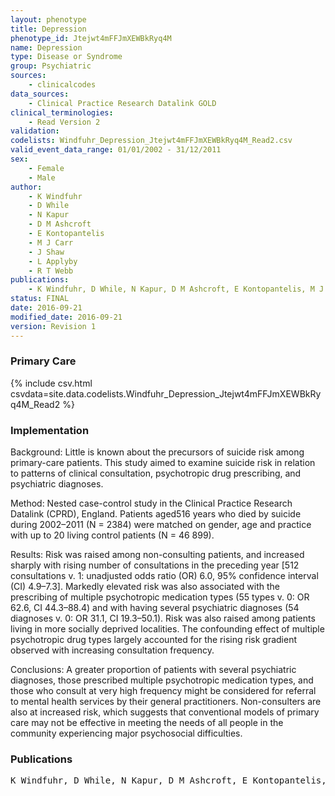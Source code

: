 ```yaml
---
layout: phenotype
title: Depression
phenotype_id: Jtejwt4mFFJmXEWBkRyq4M
name: Depression
type: Disease or Syndrome
group: Psychiatric
sources: 
    - clinicalcodes
data_sources:
    - Clinical Practice Research Datalink GOLD
clinical_terminologies:
    - Read Version 2
validation:
codelists: Windfuhr_Depression_Jtejwt4mFFJmXEWBkRyq4M_Read2.csv
valid_event_data_range: 01/01/2002 - 31/12/2011
sex:
    - Female
    - Male
author:
    - K Windfuhr
    - D While
    - N Kapur
    - D M Ashcroft
    - E Kontopantelis
    - M J Carr
    - J Shaw
    - L Applyby
    - R T Webb
publications:
    - K Windfuhr, D While, N Kapur, D M Ashcroft, E Kontopantelis, M J Carr, J Shaw, L Appleby, R T Webb, Suicide risk linked with clinical consultation frequency, psychiatric diagnoses and psychotropic medication prescribing in a national study of primary-care patients. Psychological Medicine, 46, 3407-3417, 2016.
status: FINAL
date: 2016-09-21
modified_date: 2016-09-21
version: Revision 1
---
```


### Primary Care

{% include csv.html csvdata=site.data.codelists.Windfuhr_Depression_Jtejwt4mFFJmXEWBkRyq4M_Read2 %}

### Implementation

Background:
Little is known about the precursors of suicide risk among primary-care patients. This study aimed to examine suicide risk in relation to patterns of clinical consultation, psychotropic drug prescribing, and psychiatric diagnoses.

Method: 
Nested case-control study in the Clinical Practice Research Datalink (CPRD), England. Patients aged516 years who died by suicide during 2002–2011 (N = 2384) were matched on gender, age and practice with up to 20 living control patients (N = 46 899).

Results: 
Risk was raised among non-consulting patients, and increased sharply with rising number of consultations in the preceding year [512 consultations v. 1: unadjusted odds ratio (OR) 6.0, 95% confidence interval (CI) 4.9–7.3]. Markedly elevated risk was also associated with the prescribing of multiple psychotropic medication types (55 types v. 0: OR 62.6, CI 44.3–88.4) and with having several psychiatric diagnoses (54 diagnoses v. 0: OR 31.1, CI 19.3–50.1). Risk was also raised among patients living in more socially deprived localities. The confounding effect of multiple psychotropic drug types largely accounted for the rising risk gradient observed with increasing consultation frequency.

Conclusions: 
A greater proportion of patients with several psychiatric diagnoses, those prescribed multiple psychotropic medication types, and those who consult at very high frequency might be considered for referral to mental health services by their general practitioners. Non-consulters are also at increased risk, which suggests that conventional models of primary care may not be effective in meeting the needs of all people in the community experiencing major psychosocial difficulties.

### Publications

<pre>
K Windfuhr, D While, N Kapur, D M Ashcroft, E Kontopantelis, M J Carr, J Shaw, L Appleby, R T Webb, Suicide risk linked with clinical consultation frequency, psychiatric diagnoses and psychotropic medication prescribing in a national study of primary-care patients. Psychological Medicine, 46, 3407-3417, 2016.
</pre>
